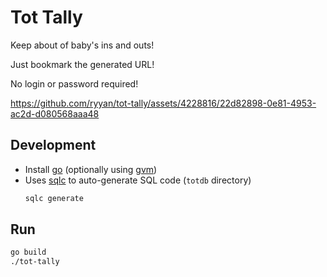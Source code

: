 # Tot Tally

Keep about of baby's ins and outs!

Just bookmark the generated URL!

No login or password required!

https://github.com/ryyan/tot-tally/assets/4228816/22d82898-0e81-4953-ac2d-d080568aaa48

## Development

- Install [go](https://go.dev/) (optionally using [gvm](https://github.com/moovweb/gvm))
- Uses [sqlc](https://docs.sqlc.dev/) to auto-generate SQL code (`totdb` directory)
  ```sh
  sqlc generate
  ```

## Run

```sh
go build
./tot-tally
```
